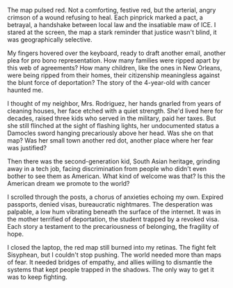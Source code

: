 The map pulsed red. Not a comforting, festive red, but the arterial, angry crimson of a wound refusing to heal. Each pinprick marked a pact, a betrayal, a handshake between local law and the insatiable maw of ICE. I stared at the screen, the map a stark reminder that justice wasn't blind, it was geographically selective.

My fingers hovered over the keyboard, ready to draft another email, another plea for pro bono representation. How many families were ripped apart by this web of agreements? How many children, like the ones in New Orleans, were being ripped from their homes, their citizenship meaningless against the blunt force of deportation? The story of the 4-year-old with cancer haunted me.

I thought of my neighbor, Mrs. Rodriguez, her hands gnarled from years of cleaning houses, her face etched with a quiet strength. She'd lived here for decades, raised three kids who served in the military, paid her taxes. But she still flinched at the sight of flashing lights, her undocumented status a Damocles sword hanging precariously above her head. Was she on that map? Was her small town another red dot, another place where her fear was justified?

Then there was the second-generation kid, South Asian heritage, grinding away in a tech job, facing discrimination from people who didn't even bother to see them as American. What kind of welcome was that? Is this the American dream we promote to the world?

I scrolled through the posts, a chorus of anxieties echoing my own. Expired passports, denied visas, bureaucratic nightmares. The desperation was palpable, a low hum vibrating beneath the surface of the internet. It was in the mother terrified of deportation, the student trapped by a revoked visa. Each story a testament to the precariousness of belonging, the fragility of hope.

I closed the laptop, the red map still burned into my retinas. The fight felt Sisyphean, but I couldn't stop pushing. The world needed more than maps of fear. It needed bridges of empathy, and allies willing to dismantle the systems that kept people trapped in the shadows. The only way to get it was to keep fighting.